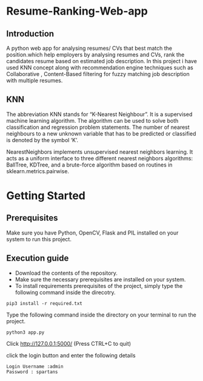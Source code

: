 # Resume-Ranking-Web-app

## Introduction

A python web app for analysing resumes/ CVs  that best match the position.which help employers by analysing resumes and CVs, rank the candidates resume based on estimated job description. In this project i have used KNN concept along with recommendation engine techniques such as Collaborative , Content-Based filtering for fuzzy matching job description with multiple resumes.

## KNN

The abbreviation KNN stands for “K-Nearest Neighbour”. It is a supervised machine learning algorithm. The algorithm can be used to solve both classification and regression problem statements.
The number of nearest neighbours to a new unknown variable that has to be predicted or classified is denoted by the symbol ‘K’.

NearestNeighbors implements unsupervised nearest neighbors learning. It acts as a uniform interface to three different nearest neighbors algorithms: BallTree, KDTree, and a brute-force algorithm based on routines in sklearn.metrics.pairwise. 

# Getting Started
## Prerequisites
Make sure you have Python, OpenCV, Flask and PIL installed on your system to run this project.

## Execution guide
- Download the contents of the repository.
- Make sure the necessary prerequisites are installed on your system.
- To install requirements  prerequisites of the project, simply type the following command inside the direcotry.
```
pip3 install -r required.txt
```

Type the following command inside the directory on your terminal to run the project.
```
python3 app.py
```

Click http://127.0.0.1:5000/ (Press CTRL+C to quit)

click the login button and enter the following details
```
Login Username :admin 
Password : spartans

```

